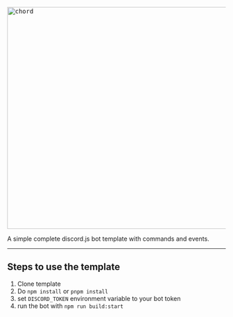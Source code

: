 <kbd><img width="512" alt="chord" src="https://i.imgur.com/dFE4k5E.png" /></kbd>

A simple complete discord.js bot template with commands and events.

---

## Steps to use the template

1. Clone template
2. Do `npm install` or `pnpm install`
3. set `DISCORD_TOKEN` environment variable to your bot token
4. run the bot with `npm run build:start`

